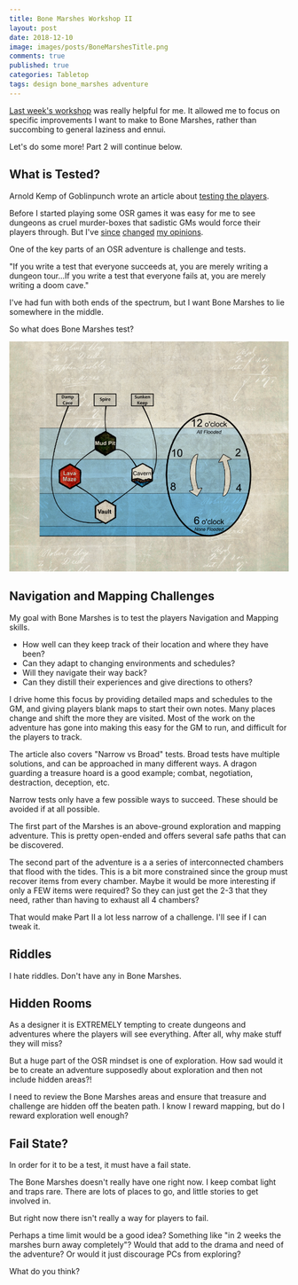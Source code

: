 ```yaml
---
title: Bone Marshes Workshop II
layout: post
date: 2018-12-10
image: images/posts/BoneMarshesTitle.png
comments: true
published: true
categories: Tabletop
tags: design bone_marshes adventure 
---
```


[Last week's workshop](/david/2018/12/BoneMarshesWorkshop) was really helpful for me. It allowed me to focus on specific improvements I want to make to Bone Marshes, rather than succombing to general laziness and ennui. 

Let's do some more! Part 2 will continue below.

## What is Tested?

Arnold Kemp of Goblinpunch wrote an article about [testing the players](http://goblinpunch.blogspot.com/2015/05/what-is-tested.html). 

Before I started playing some OSR games it was easy for me to see dungeons as cruel murder-boxes that sadistic GMs would force their players through. But I've [since](/david/2017/07/dungeon-crawl-system) [changed](/david/2016/09/my-journey-into-osr) [my opinions](/david/extremely-interesting-role-playing-games#into-the-odd).

One of the key parts of an OSR adventure is challenge and tests. 

"If you write a test that everyone succeeds at, you are merely writing a dungeon tour...If you write a test that everyone fails at, you are merely writing a doom cave."

I've had fun with both ends of the spectrum, but I want Bone Marshes to lie somewhere in the middle. 

So what does Bone Marshes test?

![bonemarshes-clockflooding.png](/images/posts/bonemarshes-clockflooding.png)

## Navigation and Mapping Challenges

My goal with Bone Marshes is to test the players Navigation and Mapping skills. 

 - How well can they keep track of their location and where they have been? 
 - Can they adapt to changing environments and schedules?
 - Will they navigate their way back?
 - Can they distill their experiences and give directions to others?

I drive home this focus by providing detailed maps and schedules to the GM, and giving players blank maps to start their own notes. Many places change and shift the more they are visited. Most of the work on the adventure has gone into making this easy for the GM to run, and difficult for the players to track.

The article also covers "Narrow vs Broad" tests. Broad tests have multiple solutions, and can be approached in many different ways. A dragon guarding a treasure hoard is a good example; combat, negotiation, destraction, deception, etc. 

Narrow tests only have a few possible ways to succeed. These should be avoided if at all possible.

The first part of the Marshes is an above-ground exploration and mapping adventure. This is pretty open-ended and offers several safe paths that can be discovered. 

The second part of the adventure is a a series of interconnected chambers that flood with the tides. This is a bit more constrained since the group must recover items from every chamber. Maybe it would be more interesting if only a FEW items were required? So they can just get the 2-3 that they need, rather than having to exhaust all 4 chambers? 

That would make Part II a lot less narrow of a challenge. I'll see if I can tweak it.

## Riddles

I hate riddles. Don't have any in Bone Marshes.

## Hidden Rooms

As a designer it is EXTREMELY tempting to create dungeons and adventures where the players will see everything. After all, why make stuff they will miss? 

But a huge part of the OSR mindset is one of exploration. How sad would it be to create an adventure supposedly about exploration and then not include hidden areas?!

I need to review the Bone Marshes areas and ensure that treasure and challenge are hidden off the beaten path. I know I reward mapping, but do I reward exploration well enough?

## Fail State?

In order for it to be a test, it must have a fail state.

The Bone Marshes doesn't really have one right now. I keep combat light and traps rare. There are lots of places to go, and little stories to get involved in.

But right now there isn't really a way for players to fail. 

Perhaps a time limit would be a good idea? Something like "in 2 weeks the marshes burn away completely"? Would that add to the drama and need of the adventure? Or would it just discourage PCs from exploring?

What do you think? 